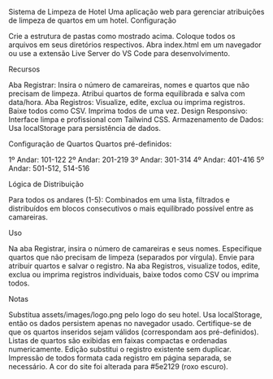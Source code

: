 Sistema de Limpeza de Hotel
Uma aplicação web para gerenciar atribuições de limpeza de quartos em um hotel.
Configuração

Crie a estrutura de pastas como mostrado acima.
Coloque todos os arquivos em seus diretórios respectivos.
Abra index.html em um navegador ou use a extensão Live Server do VS Code para desenvolvimento.

Recursos

Aba Registrar: Insira o número de camareiras, nomes e quartos que não precisam de limpeza. Atribui quartos de forma equilibrada e salva com data/hora.
Aba Registros: Visualize, edite, exclua ou imprima registros. Baixe todos como CSV. Imprima todos de uma vez.
Design Responsivo: Interface limpa e profissional com Tailwind CSS.
Armazenamento de Dados: Usa localStorage para persistência de dados.

Configuração de Quartos
Quartos pré-definidos:

1º Andar: 101-122
2º Andar: 201-219
3º Andar: 301-314
4º Andar: 401-416
5º Andar: 501-512, 514-516

Lógica de Distribuição

Para todos os andares (1-5): Combinados em uma lista, filtrados e distribuídos em blocos consecutivos o mais equilibrado possível entre as camareiras.

Uso

Na aba Registrar, insira o número de camareiras e seus nomes.
Especifique quartos que não precisam de limpeza (separados por vírgula).
Envie para atribuir quartos e salvar o registro.
Na aba Registros, visualize todos, edite, exclua ou imprima registros individuais, baixe todos como CSV ou imprima todos.

Notas

Substitua assets/images/logo.png pelo logo do seu hotel.
Usa localStorage, então os dados persistem apenas no navegador usado.
Certifique-se de que os quartos inseridos sejam válidos (correspondam aos pré-definidos).
Listas de quartos são exibidas em faixas compactas e ordenadas numericamente.
Edição substitui o registro existente sem duplicar.
Impressão de todos formata cada registro em página separada, se necessário.
A cor do site foi alterada para #5e2129 (roxo escuro).
